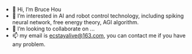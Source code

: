 - 👋 Hi, I’m Bruce Hou
- 👀 I’m interested in AI and robot control technology, including spiking neural network, free energy theory, AGI algorithm.
- 💞️ I’m looking to collaborate on ...
- 📫 my email is ecstayalive@163.com, you can contact me if you have any problem.

<!---
ecstayalive/ecstayalive is a ✨ special ✨ repository because its `README.md` (this file) appears on your GitHub profile.
You can click the Preview link to take a look at your changes.
--->
